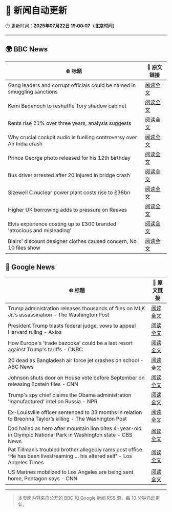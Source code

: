 # 🧠 新闻自动更新

🕒 更新时间：**2025年07月22日 19:00:07（北京时间）**

---

## 🌍 BBC News

| 🌐 标题 | 🔗 原文链接 |
|--------|-------------|
| Gang leaders and corrupt officials could be named in smuggling sanctions | [阅读全文](https://www.bbc.com/news/articles/ckg3lpwx41xo) |
| Kemi Badenoch to reshuffle Tory shadow cabinet | [阅读全文](https://www.bbc.com/news/articles/c24v0j73e75o) |
| Rents rise 21% over three years, analysis suggests | [阅读全文](https://www.bbc.com/news/articles/cwyxp280dxwo) |
| Why crucial cockpit audio is fuelling controversy over Air India crash | [阅读全文](https://www.bbc.com/news/articles/cn9yw0rljwvo) |
| Prince George photo released for his 12th birthday | [阅读全文](https://www.bbc.com/news/articles/cvg800p7dg9o) |
| Bus driver arrested after 20 injured in bridge crash | [阅读全文](https://www.bbc.com/news/articles/c1lj31l6rm1o) |
| Sizewell C nuclear power plant costs rise to £38bn | [阅读全文](https://www.bbc.com/news/articles/cev03wer0p2o) |
| Higher UK borrowing adds to pressure on Reeves | [阅读全文](https://www.bbc.com/news/articles/cwygq5plz04o) |
| Elvis experience costing up to £300 branded 'atrocious and misleading' | [阅读全文](https://www.bbc.com/news/articles/c20prvvgypyo) |
| Blairs' discount designer clothes caused concern, No 10 files show | [阅读全文](https://www.bbc.com/news/articles/c0ep09el7jwo) |

## 📰 Google News

| 🌐 标题 | 🔗 原文链接 |
|--------|-------------|
| Trump administration releases thousands of files on MLK Jr.’s assassination - The Washington Post | [阅读全文](https://news.google.com/rss/articles/CBMikgFBVV95cUxQQ3BESzBqQ0FUS3RLa21OTnVKVUdJM0V2TXFBMjExdUp0OGFWSHVJLW41cTVNR2x0M1V6TmlvcnN3d2F3dUc1WmVwMXBZbzZrZm84aXJOUVRHRWhSWGM0YmdhTVVjR1ZVR2pGZkhvQjVLQVZXdlRZZllNczA4TXFYaFFoZGh3ekt1cEk4cVNicjltdw?oc=5) |
| President Trump blasts federal judge, vows to appeal Harvard ruling - Axios | [阅读全文](https://news.google.com/rss/articles/CBMikAFBVV95cUxPNUxsQzBGaUNOM09hNnFGaTBaeHRMQ2JoQkl1UlkxRGdtUUJDUHhBbFJlc21XcldrZ2psbDN4cjVjUEtOMk9PUGFzMjBGc3c3T2pqZDVEUGttYlFDZHVDbEs0VkYwV2F4YXktaUZQVXNZbkl2eTl5TDBxME0wa3ZQSHh1WWdYXzh3b2lRUWh4Nm4?oc=5) |
| How Europe's 'trade bazooka' could be a last resort against Trump's tariffs - CNBC | [阅读全文](https://news.google.com/rss/articles/CBMilwFBVV95cUxOMHFmbzRIbEFxLTJaVC1JbUl5a2p5QjlDNTBKWVRwcUVfRGt2dko3eHpjMXlaRWtOTUtDTkJYeVhQemNoaTZZajl5WDlZeUlVQ2tjdzloSDV6LWpzTWVic1h1NEZyWmRLcV9rTzZFdXBwdG1rc1hseUhoR3BpNC1aellxR25HTFoyUWRfenBtWVZOUmVwWkxj0gGcAUFVX3lxTFBYa2hZYzBUUHhnbUM3YTNDbVdqY2FhZEdyYWloOUpEUmtMSDB1NkM3cW5KUVA0Qy1xS2JFdUlIclFpNHNfSWtGcVF0NXhfYWpBdVZDQ2ktVjU4LXJxVXhyUXViMGJXcXRBR192bnk4UmZQR1dnU2JyUUl5eEdCaW9xWENBbmhQbUVWVWFoVTlRZkdONVQtUC1hdlh3WQ?oc=5) |
| 20 dead as Bangladesh air force jet crashes on school - ABC News | [阅读全文](https://news.google.com/rss/articles/CBMiqgFBVV95cUxQMm9JMHI0c2xhUENTN2RrX3prZzEzMm0xbElyYkdGZFN6V2NXR1BXYjV5YVRfYXJrUVdvRUxXSm5zQ0JTTi1EZUNXeU1QQnd1RVlsckFET2pMakloT0d2dE1JazNZMlE2YzhldnA1NlduTVY0Yzl0eElPeU1KN2dmREpJM2RKMHI1d19NRWtnNG5jcEtlb3ZCeFB5YzItX2RUYm9ZYmsyTm42UdIBrwFBVV95cUxNZ3ZMQWw5V1doR2FmNDJObFFjSjMyWmN6S0NaY00tZHpCcTVBZ3JFeVd0LU5PaHlCSkR3T2dOS0pJZTBGbjVxcm56TmQ4cnlZcWFxSDRBWWdjbzk5WnI0SE5Qa1FMMW5jNG1waHJkTDROTGJVdEdvekhpSy1vdHF6VUNKdmh2Sm9VTFFqZk55ZEdZc3hZQzktamt1OTdaZDV5TFE4LVVSNkVLR1RXSjNV?oc=5) |
| Johnson shuts door on House vote before September on releasing Epstein files - CNN | [阅读全文](https://news.google.com/rss/articles/CBMiiwFBVV95cUxNZzBYcldWTGVfVzA5azRUQ1pWV0JwMlRCbk1HV1k2a0NpdUJYVUpIaFJqZHJMZ1EtOWJfTXE4c281MTJKRUM2UEN1TEh1aGlZU0Z5M1l4aFZEMEFUYXppakxHRmpCOTJhMEc2YzUtbjZzbU9kZldFTm44MWo3MXRvQUZrUUxmT21tTm9J0gGQAUFVX3lxTE1nRUlPbzV6SEpYZXA5eXB4aUE2RUJkMjZsVW9ob2k0and1dzdnWkhJNlRna1ZQMFN2OERDLUxhTEZTYzhZRlRSRWpQa3ZKNXo3Z3pHM3RyMlM3Rm5mUl9BRXlqWFZwVUpEcGl6RlBFY0RyVUwxQTA2djRVWDBWdkc4bkQyLVo2Z2tsX0gtcDlneg?oc=5) |
| Trump's spy chief claims the Obama administration 'manufactured' intel on Russia - NPR | [阅读全文](https://news.google.com/rss/articles/CBMihgFBVV95cUxQVkNqRTNiVndqR2pMWC1WaGNyX0xjRWVGWG9qVWRiTmVGVGtvZjQwdWVMMnNPOTYxXzBpZU11LXZ2M1JWUW5VVExHaGFPM0NLblZmMEotc3JkVUlwR0pkX21ZSENCaU0zQ0lsRXBUUFRXZ3cyTzRMUTVvYlU2dHpsTklRcTB1QQ?oc=5) |
| Ex-Louisville officer sentenced to 33 months in relation to Breonna Taylor’s killing - The Washington Post | [阅读全文](https://news.google.com/rss/articles/CBMioAFBVV95cUxQZ0szckFsbVZWYy1TVm14bFFBT1hPbklSSkhVWG9sOWZXUE1aQ3RIQkNqdTRPVnhUaXYzRXZIVGtFR3QwN2pBVzkzU3EwRllySzY0YTFLZzVKbVR0VDhVN0RheVFRdmtRN0V6a3dQX2VJemRsOHZTOGJUaXYtOTVFOUZuSEJIN2owMGFUUGdHb21lV3lucjFYY2dVOF9RSlBF?oc=5) |
| Dad hailed as hero after mountain lion bites 4-year-old in Olympic National Park in Washington state - CBS News | [阅读全文](https://news.google.com/rss/articles/CBMioAFBVV95cUxOTF80QTdlOGJCQi1DaEZtalVuMkdpWExCLUFxNXExbEo4WDRNa2NMd3c3XzZyNkpjVzVVeTZ5MllQcFBhSms4bldRdUIwRXgydzQyRmliaDFTZlBGV2ZDb3dqbG01QWxxRXdtUnlPemJkRzFpTk9HWndUTWNaR2RIMGxSLWJ2NzlBM1Z6UWJpZ3FKblU2R3pIdnFhaGxMLTNp0gGmAUFVX3lxTE1NakJkcmlXSjVVWXd0dVRibDNJV1Z2SmFkaldxRW12X29Jbkl2blZEOWUtVER4SHBFa0RwT2g2WDN5SWQxSEFHM2xEQ3hsT2QyUkZkQmMwSlNoeXEwS3h5VkxKSm5XQ0tVZEpPY0I1TWFmTnFVMkREbnpGbHNVbWJqaDdRckRuWUd0QzJtRTYzY2daVjRyNzVDTzZYM0NmNkRXSjdxa1E?oc=5) |
| Pat Tillman’s troubled brother allegedly rams post office. ‘He has been livestreaming … his altered self' - Los Angeles Times | [阅读全文](https://news.google.com/rss/articles/CBMirAFBVV95cUxNVXZ4d3JkRTNJSWRJa0txdmVmYzU2TUFBZm9XazNpaXA4Q1R5OEc1NDMtckdGMXlMdm1EUTlCbm03cWplLTZOdW9WRFVDSGhjbzVmX1NfVFNMazE5WVlvckd1VDJjRFNqempOWnp3LVN5NWhGbUQzRjRrNlU2cHBCdmFzelM2SXpPYURSTXVqU19Sem9fYUhxa1ZndG1VM1RXTkQ0b3VfYVU2Nnhw?oc=5) |
| US Marines mobilized to Los Angeles are being sent home, Pentagon says - CNN | [阅读全文](https://news.google.com/rss/articles/CBMihAFBVV95cUxORUdOZ3lWalgtd3ltZ1BrWHkwYkRvMlJqbTFNNWdyMmZiQ01fcTcyckk5eENGc25DbElHaEUyZkc1UF9NM25zcnB3azdENDM1OWlmNDBuemZzZ19qNVNjX0ZDZDNoNHFtdl8wMlR3ejNja0pPOE1oTDVjM0VpSVQ5MkZMSFHSAYoBQVVfeXFMT1dEOU1qcm9aT1dENGk1U3dvOFRicV9qOENMaE1RUGZaN1F1MlFHalBBcjkwN3ZyY1didGlnN010NUp2M05QaUtHT0dLQTRoRnJzQW9LVVlVTnJRRXpyQ1RaRE8tV0tWQnpUTE9YU3FqM2VIYXk1cF9vTmk4VjVGQ1E3SGFKY2VWNzNn?oc=5) |

---
> 本页面内容来自公开的 BBC 和 Google 新闻 RSS 源，每 10 分钟自动更新。